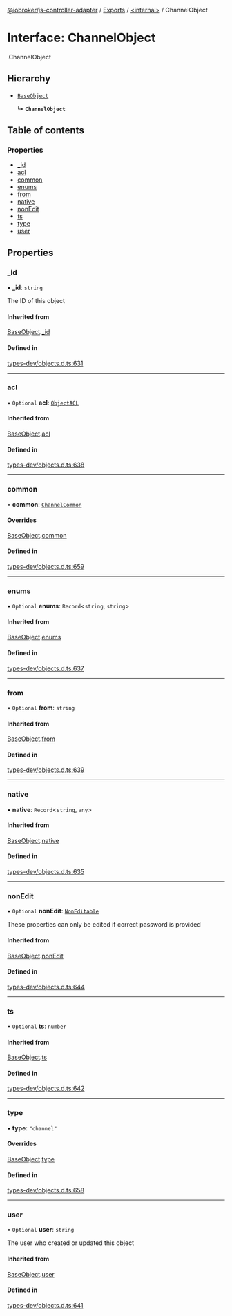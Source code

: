 [@iobroker/js-controller-adapter](../README.md) / [Exports](../modules.md) / [<internal\>](../modules/internal_.md) / ChannelObject

# Interface: ChannelObject

[<internal>](../modules/internal_.md).ChannelObject

## Hierarchy

- [`BaseObject`](internal_.BaseObject.md)

  ↳ **`ChannelObject`**

## Table of contents

### Properties

- [\_id](internal_.ChannelObject.md#_id)
- [acl](internal_.ChannelObject.md#acl)
- [common](internal_.ChannelObject.md#common)
- [enums](internal_.ChannelObject.md#enums)
- [from](internal_.ChannelObject.md#from)
- [native](internal_.ChannelObject.md#native)
- [nonEdit](internal_.ChannelObject.md#nonedit)
- [ts](internal_.ChannelObject.md#ts)
- [type](internal_.ChannelObject.md#type)
- [user](internal_.ChannelObject.md#user)

## Properties

### \_id

• **\_id**: `string`

The ID of this object

#### Inherited from

[BaseObject](internal_.BaseObject.md).[_id](internal_.BaseObject.md#_id)

#### Defined in

[types-dev/objects.d.ts:631](https://github.com/ioBroker/ioBroker.js-controller/blob/ce27fae4/packages/types-dev/objects.d.ts#L631)

___

### acl

• `Optional` **acl**: [`ObjectACL`](internal_.ObjectACL.md)

#### Inherited from

[BaseObject](internal_.BaseObject.md).[acl](internal_.BaseObject.md#acl)

#### Defined in

[types-dev/objects.d.ts:638](https://github.com/ioBroker/ioBroker.js-controller/blob/ce27fae4/packages/types-dev/objects.d.ts#L638)

___

### common

• **common**: [`ChannelCommon`](internal_.ChannelCommon.md)

#### Overrides

[BaseObject](internal_.BaseObject.md).[common](internal_.BaseObject.md#common)

#### Defined in

[types-dev/objects.d.ts:659](https://github.com/ioBroker/ioBroker.js-controller/blob/ce27fae4/packages/types-dev/objects.d.ts#L659)

___

### enums

• `Optional` **enums**: `Record`<`string`, `string`\>

#### Inherited from

[BaseObject](internal_.BaseObject.md).[enums](internal_.BaseObject.md#enums)

#### Defined in

[types-dev/objects.d.ts:637](https://github.com/ioBroker/ioBroker.js-controller/blob/ce27fae4/packages/types-dev/objects.d.ts#L637)

___

### from

• `Optional` **from**: `string`

#### Inherited from

[BaseObject](internal_.BaseObject.md).[from](internal_.BaseObject.md#from)

#### Defined in

[types-dev/objects.d.ts:639](https://github.com/ioBroker/ioBroker.js-controller/blob/ce27fae4/packages/types-dev/objects.d.ts#L639)

___

### native

• **native**: `Record`<`string`, `any`\>

#### Inherited from

[BaseObject](internal_.BaseObject.md).[native](internal_.BaseObject.md#native)

#### Defined in

[types-dev/objects.d.ts:635](https://github.com/ioBroker/ioBroker.js-controller/blob/ce27fae4/packages/types-dev/objects.d.ts#L635)

___

### nonEdit

• `Optional` **nonEdit**: [`NonEditable`](internal_.NonEditable.md)

These properties can only be edited if correct password is provided

#### Inherited from

[BaseObject](internal_.BaseObject.md).[nonEdit](internal_.BaseObject.md#nonedit)

#### Defined in

[types-dev/objects.d.ts:644](https://github.com/ioBroker/ioBroker.js-controller/blob/ce27fae4/packages/types-dev/objects.d.ts#L644)

___

### ts

• `Optional` **ts**: `number`

#### Inherited from

[BaseObject](internal_.BaseObject.md).[ts](internal_.BaseObject.md#ts)

#### Defined in

[types-dev/objects.d.ts:642](https://github.com/ioBroker/ioBroker.js-controller/blob/ce27fae4/packages/types-dev/objects.d.ts#L642)

___

### type

• **type**: ``"channel"``

#### Overrides

[BaseObject](internal_.BaseObject.md).[type](internal_.BaseObject.md#type)

#### Defined in

[types-dev/objects.d.ts:658](https://github.com/ioBroker/ioBroker.js-controller/blob/ce27fae4/packages/types-dev/objects.d.ts#L658)

___

### user

• `Optional` **user**: `string`

The user who created or updated this object

#### Inherited from

[BaseObject](internal_.BaseObject.md).[user](internal_.BaseObject.md#user)

#### Defined in

[types-dev/objects.d.ts:641](https://github.com/ioBroker/ioBroker.js-controller/blob/ce27fae4/packages/types-dev/objects.d.ts#L641)
